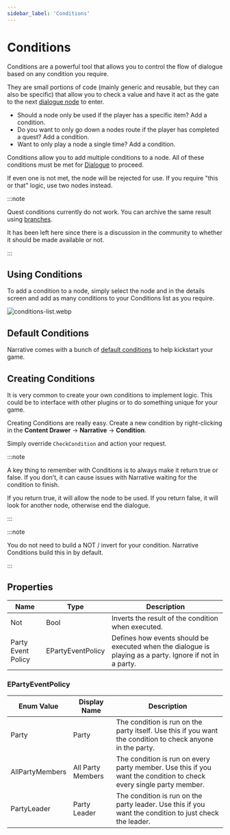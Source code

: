 ```yaml
---
sidebar_label: 'Conditions'
---
```


# Conditions

Conditions are a powerful tool that allows you to control the flow of dialogue based on any condition you require.

They are small portions of code (mainly generic and reusable, but they can also be specific) that allow you to check a value and have it act as the gate to the next [dialogue node](../dialogue/dialogue-nodes) to enter.

- Should a node only be used if the player has a specific item? Add a condition.
- Do you want to only go down a nodes route if the player has completed a quest? Add a condition.
- Want to only play a node a single time? Add a condition.

Conditions allow you to add multiple conditions to a node. All of these conditions must be met for [Dialogue](../dialogue) to proceed. 

If even one is not met, the node will be rejected for use. If you require "this or that" logic, use two nodes instead.

:::note

Quest conditions currently do not work. You can archive the same result using [branches](../quests/branches.md).

It has been left here since there is a discussion in the community to whether it should be made available or not.

:::

## Using Conditions

To add a condition to a node, simply select the node and in the details screen and add as many conditions to your Conditions list as you require.

![conditions-list.webp](/img/conditions/conditions-list.webp)

## Default Conditions

Narrative comes with a bunch of [default conditions](./default-conditions.md) to help kickstart your game.

## Creating Conditions

It is very common to create your own conditions to implement logic. This could be to interface with other plugins or to do something unique for your game.

Creating Conditions are really easy. Create a new condition by right-clicking in the **Content Drawer** -> **Narrative** -> **Condition**.

Simply override `CheckCondition` and action your request.

:::note

A key thing to remember with Conditions is to always make it return true or false. If you don’t, it can cause issues with Narrative waiting for the condition to finish. 

If you return true, it will allow the node to be used. If you return false, it will look for another node, otherwise end the dialogue.

:::

:::note

You do not need to build a NOT / invert for your condition. Narrative Conditions build this in by default.

:::

## Properties

| Name               | Type              | Description                                                                                              |
|--------------------|-------------------|----------------------------------------------------------------------------------------------------------|
| Not                | Bool              | Inverts the result of the condition when executed.                                                       |
| Party Event Policy | EPartyEventPolicy | Defines how events should be executed when the dialogue is playing as a party. Ignore if not in a party. |

### EPartyEventPolicy

| Enum Value      | Display Name      | Description                                                                                                        |
|-----------------|-------------------|--------------------------------------------------------------------------------------------------------------------|
| Party           | Party             | The condition is run on the party itself. Use this if you want the condition to check anyone in the party.         |
| AllPartyMembers | All Party Members | The condition is run on every party member. Use this if you want the condition to check every single party member. |
| PartyLeader     | Party Leader      | The condition is run on the party leader. Use this if you want the condition to just check the leader.             |

